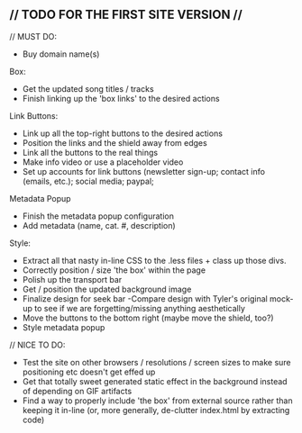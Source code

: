 // TODO FOR THE FIRST SITE VERSION //
------------------------------------

// MUST DO:

- Buy domain name(s)

Box:

- Get the updated song titles / tracks
- Finish linking up the 'box links' to the desired actions

Link Buttons:

- Link up all the top-right buttons to the desired actions
- Position the links and the shield away from edges
- Link all the buttons to the real things
- Make info video or use a placeholder video
- Set up accounts for link buttons (newsletter sign-up; contact info (emails, etc.); social media; paypal; 

Metadata Popup

- Finish the metadata popup configuration
- Add metadata (name, cat. #, description)

Style:

- Extract all that nasty in-line CSS to the .less files + class up those divs.
- Correctly position / size 'the box' within the page
- Polish up the transport bar
- Get / position the updated background image
- Finalize design for seek bar
-Compare design with Tyler's original mock-up to see if we are forgetting/missing anything aesthetically
- Move the buttons to the bottom right (maybe move the shield, too?)
- Style metadata popup

// NICE TO DO:

- Test the site on other browsers / resolutions / screen sizes to make sure positioning etc doesn't get effed up
- Get that totally sweet generated static effect in the background instead of depending on GIF artifacts
- Find a way to properly include 'the box' from external source rather than keeping it in-line (or, more generally, de-clutter index.html by extracting code)